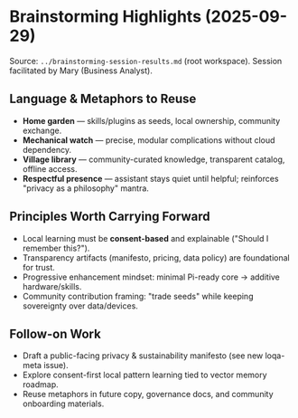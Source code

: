 # Brainstorming Highlights (2025-09-29)

Source: `../brainstorming-session-results.md` (root workspace). Session facilitated by Mary (Business Analyst).

## Language & Metaphors to Reuse
- **Home garden** — skills/plugins as seeds, local ownership, community exchange.
- **Mechanical watch** — precise, modular complications without cloud dependency.
- **Village library** — community-curated knowledge, transparent catalog, offline access.
- **Respectful presence** — assistant stays quiet until helpful; reinforces "privacy as a philosophy" mantra.

## Principles Worth Carrying Forward
- Local learning must be **consent-based** and explainable ("Should I remember this?").
- Transparency artifacts (manifesto, pricing, data policy) are foundational for trust.
- Progressive enhancement mindset: minimal Pi-ready core → additive hardware/skills.
- Community contribution framing: "trade seeds" while keeping sovereignty over data/devices.

## Follow-on Work
- Draft a public-facing privacy & sustainability manifesto (see new loqa-meta issue).
- Explore consent-first local pattern learning tied to vector memory roadmap.
- Reuse metaphors in future copy, governance docs, and community onboarding materials.
